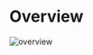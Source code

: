 # Overview
![overview](https://github.com/yogawanadityapratama/typing-animation-with-javascript/assets/123430193/3687f1c8-70f8-4f2c-9f28-41924111b565)
